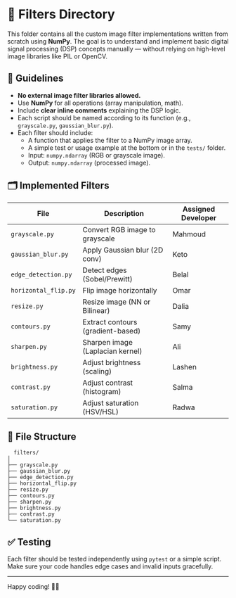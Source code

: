 # 🧪 Filters Directory

This folder contains all the custom image filter implementations written from scratch using **NumPy**. The goal is to understand and implement basic digital signal processing (DSP) concepts manually — without relying on high-level image libraries like PIL or OpenCV.

## 📌 Guidelines

- **No external image filter libraries allowed.**
- Use **NumPy** for all operations (array manipulation, math).
- Include **clear inline comments** explaining the DSP logic.
- Each script should be named according to its function (e.g., `grayscale.py`, `gaussian_blur.py`).
- Each filter should include:
  - A function that applies the filter to a NumPy image array.
  - A simple test or usage example at the bottom or in the `tests/` folder.
  - Input: `numpy.ndarray` (RGB or grayscale image).
  - Output: `numpy.ndarray` (processed image).

## 🗂 Implemented Filters

| File                     | Description                       | Assigned Developer |
|--------------------------|-----------------------------------|---------------------|
| `grayscale.py`           | Convert RGB image to grayscale    | Mahmoud             |
| `gaussian_blur.py`       | Apply Gaussian blur (2D conv)     | Keto                |
| `edge_detection.py`      | Detect edges (Sobel/Prewitt)      | Belal               |
| `horizontal_flip.py`     | Flip image horizontally           | Omar                |
| `resize.py`              | Resize image (NN or Bilinear)     | Dalia               |
| `contours.py`            | Extract contours (gradient-based) | Samy                |
| `sharpen.py`             | Sharpen image (Laplacian kernel)  | Ali                 |
| `brightness.py`          | Adjust brightness (scaling)       | Lashen              |
| `contrast.py`            | Adjust contrast (histogram)       | Salma               |
| `saturation.py`          | Adjust saturation (HSV/HSL)       | Radwa               |

## 📁 File Structure

```
  filters/
│
├── grayscale.py
├── gaussian_blur.py
├── edge_detection.py
├── horizontal_flip.py
├── resize.py
├── contours.py
├── sharpen.py
├── brightness.py
├── contrast.py
└── saturation.py
```

## ✅ Testing

Each filter should be tested independently using `pytest` or a simple script. Make sure your code handles edge cases and invalid inputs gracefully.

---

Happy coding! 🧠🎨
